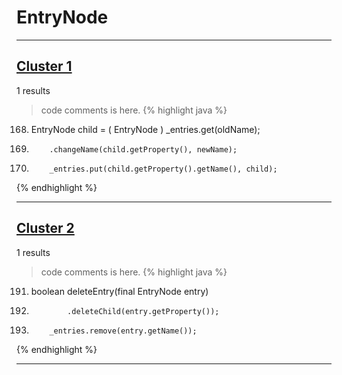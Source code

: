# EntryNode

***

## [Cluster 1](./1)
1 results
> code comments is here.
{% highlight java %}
168. EntryNode child = ( EntryNode ) _entries.get(oldName);
173.         .changeName(child.getProperty(), newName);
177.         _entries.put(child.getProperty().getName(), child);
{% endhighlight %}

***

## [Cluster 2](./2)
1 results
> code comments is here.
{% highlight java %}
191. boolean deleteEntry(final EntryNode entry)
195.             .deleteChild(entry.getProperty());
199.         _entries.remove(entry.getName());
{% endhighlight %}

***

